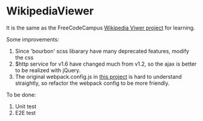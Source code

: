 # WikipediaViewer

It is the same as the FreeCodeCampus [Wikipedia Viwer project][1] for learning.

Some improvements:
1. Since 'bourbon' scss libarary have many deprecated features, modify the css
2. $http service for v1.6 have changed much from v1.2, so the ajax is better
to be realized with jQuery.
3. The original webpack.config.js in [this project][2] is hard to understand straightly,
so refactor the webpack config to be more friendly.

To be done:
1. Unit test
2. E2E test


[1]: https://codepen.io/freeCodeCamp/full/wGqEga
[2]: https://github.com/GuoXiaoyang/ShowLocalWeather